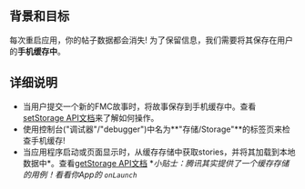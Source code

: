 ## 背景和目标

每次重启应用，你的帖子数据都会消失! 为了保留信息，我们需要将其保存在用户的**手机缓存中**。

## 详细说明

- 当用户提交一个新的FMC故事时，将故事保存到手机缓存中。查看[setStorage API文档](https://developers.weixin.qq.com/miniprogram/en/dev/api/data.html#wxsetstoragesynckeydata)来了解如何操作。
- 使用控制台("调试器"/"debugger")中名为**"存储/Storage"**的标签页来检查手机缓存!
- 当应用程序启动或页面显示时，从缓存存储中获取stories，并将其加载到本地数据中*。查看[getStorage API文档](https://developers.weixin.qq.com/miniprogram/en/dev/api/data.html#wxgetstoragesynckey)
*_小贴士：腾讯其实提供了一个缓存存储的用例！看看你App的 `onLaunch`_
